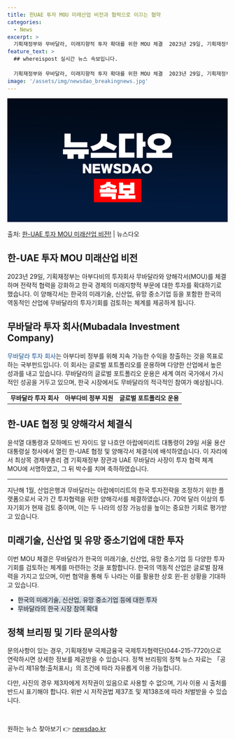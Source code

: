 ```yaml
---
title: 한UAE 투자 MOU 미래산업 비전과 협력으로 이끄는 협약
categories:
  - News
excerpt: >
  기획재정부와 무바달라, 미래지향적 투자 확대를 위한 MOU 체결  2023년 29일, 기획재정부는 아부다비의…
feature_text: >
  ## whereispost 실시간 뉴스 속보입니다.

  기획재정부와 무바달라, 미래지향적 투자 확대를 위한 MOU 체결  2023년 29일, 기획재정부는 아부다비의…
image: '/assets/img/newsdao_breakingnews.jpg'
---
```


![뉴스다오 속보](/assets/img/newsdao_breakingnews.jpg)

<p>출처: <a href="https://newsdao.kr/3994" rel="dofollow">한-UAE 투자 MOU 미래산업 비전!</a> | 뉴스다오</p>

<h2 data-ke-size="size26">한-UAE 투자 MOU 미래산업 비전</h2>
<p data-ke-size="size16">2023년 29일, 기획재정부는 아부다비의 투자회사 무바달라와 양해각서(MOU)를 체결하며 전략적 협력을 강화하고 한국 경제의 미래지향적 부문에 대한 투자를 확대하기로 했습니다. 이 양해각서는 한국의 미래기술, 신산업, 유망 중소기업 등을 포함한 한국의 역동적인 산업에 무바달라의 투자기회를 검토하는 체계를 제공하게 됩니다.</p>

<h2 data-ke-size="size24">무바달라 투자 회사(Mubadala Investment Company)</h2>
<p data-ke-size="size16"><span style="color: #1a5490;">무바달라 투자 회사</span>는 아부다비 정부를 위해 지속 가능한 수익을 창출하는 것을 목표로 하는 국부펀드입니다. 이 회사는 글로벌 포트폴리오를 운용하며 다양한 산업에서 높은 성과를 내고 있습니다. 무바달라의 글로벌 포트폴리오 운용은 세계 여러 국가에서 가시적인 성공을 거두고 있으며, 한국 시장에서도 무바달라의 적극적인 참여가 예상됩니다.</p>

<table>
	<tr>
		<td style="text-align: center; height: 17px;"><b>무바달라 투자 회사</b></td>
		<td style="text-align: center; height: 17px;"><b>아부다비 정부 지원</b></td>
		<td style="text-align: center; height: 17px;"><b>글로벌 포트폴리오 운용</b></td>
	</tr>
</table>

<h2 data-ke-size="size24">한-UAE 협정 및 양해각서 체결식</h2>
<p data-ke-size="size16">윤석열 대통령과 모하메드 빈 자이드 알 나흐얀 아랍에미리트 대통령이 29일 서울 용산 대통령실 청사에서 열린 한-UAE 협정 및 양해각서 체결식에 배석하였습니다. 이 자리에서 최상목 경제부총리 겸 기획재정부 장관과 UAE 무바달라 사장이 투자 협력 체계 MOU에 서명하였고, 그 뒤 박수를 치며 축하하였습니다.</p>

<hr>

<p data-ke-size="size16">지난해 1월, 산업은행과 무바달라는 아랍에미리트의 한국 투자전략을 조정하기 위한 플랫폼으로서 국가 간 투자협력을 위한 양해각서를 체결하였습니다. 70억 달러 이상의 투자기회가 현재 검토 중이며, 이는 두 나라의 성장 가능성을 높이는 중요한 기회로 평가받고 있습니다.</p>

<h2 data-ke-size="size24">미래기술, 신산업 및 유망 중소기업에 대한 투자</h2>
<p data-ke-size="size16">이번 MOU 체결은 무바달라가 한국의 미래기술, 신산업, 유망 중소기업 등 다양한 투자 기회를 검토하는 체계를 마련하는 것을 포함합니다. 한국의 역동적 산업은 글로벌 잠재력을 가지고 있으며, 이번 협약을 통해 두 나라는 이를 활용한 상호 윈-윈 상황을 기대하고 있습니다.</p>

<ul>
	<li><span style="background-color: #21538527;">한국의 미래기술, 신산업, 유망 중소기업 등에 대한 투자</span></li>
	<li><span style="background-color: #21538527;">무바달라의 한국 시장 참여 확대</span></li>
</ul>

<h2 data-ke-size="size24">정책 브리핑 및 기타 문의사항</h2>
<p data-ke-size="size16">문의사항이 있는 경우, 기획재정부 국제금융국 국제투자협력단(044-215-7720)으로 연락하시면 상세한 정보를 제공받을 수 있습니다. 정책 브리핑의 정책 뉴스 자료는 「공공누리 제1유형:출처표시」의 조건에 따라 자유롭게 이용 가능합니다.</p>

<p data-ke-size="size16">다만, 사진의 경우 제3자에게 저작권이 있음으로 사용할 수 없으며, 기사 이용 시 출처를 반드시 표기해야 합니다. 위반 시 저작권법 제37조 및 제138조에 따라 처벌받을 수 있습니다.</p>

<p data-ke-size="size16">&nbsp;</p> 

원하는 뉴스 찾아보기 👉 <a href="https://newsdao.kr" rel="dofollow">newsdao.kr</a>


